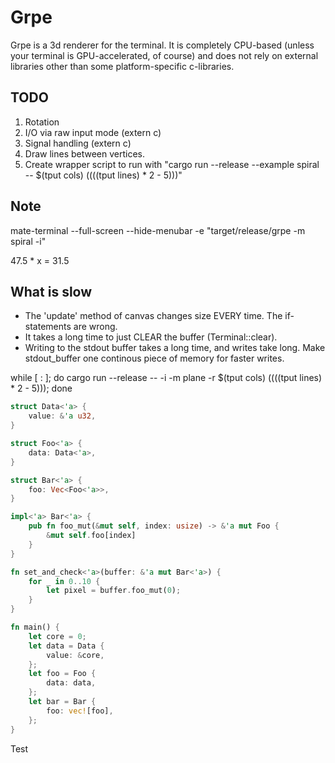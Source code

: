 # Grpe
Grpe is a 3d renderer for the terminal. It is completely CPU-based (unless your terminal is GPU-accelerated, of course) and does not rely on external libraries other than some platform-specific c-libraries.

## TODO
1. Rotation
2. I/O via raw input mode (extern c)
3. Signal handling (extern c)
4. Draw lines between vertices.
5. Create wrapper script to run with "cargo run --release --example spiral -- $(tput cols) $((($(tput lines) * 2 - 5)))"

## Note
mate-terminal --full-screen --hide-menubar -e "target/release/grpe -m spiral -i"

47.5 * x = 31.5

## What is slow
- The 'update' method of canvas changes size EVERY time. The if-statements are wrong.
- It takes a long time to just CLEAR the buffer (Terminal::clear).
- Writing to the stdout buffer takes a long time, and writes take long. Make stdout_buffer one continous piece of memory for faster writes.

while [ : ]; do cargo run --release -- -i -m plane -r $(tput cols) $((($(tput lines) * 2 - 5))); done


```Rust
struct Data<'a> {
    value: &'a u32,
}

struct Foo<'a> {
    data: Data<'a>,
}

struct Bar<'a> {
    foo: Vec<Foo<'a>>,
}

impl<'a> Bar<'a> {
    pub fn foo_mut(&mut self, index: usize) -> &'a mut Foo {
        &mut self.foo[index]
    }
}

fn set_and_check<'a>(buffer: &'a mut Bar<'a>) {
    for _ in 0..10 {
        let pixel = buffer.foo_mut(0);
    }
}

fn main() {
    let core = 0;
    let data = Data {
        value: &core,
    };
    let foo = Foo {
        data: data,
    };
    let bar = Bar {
        foo: vec![foo],
    };
}
```

Test
